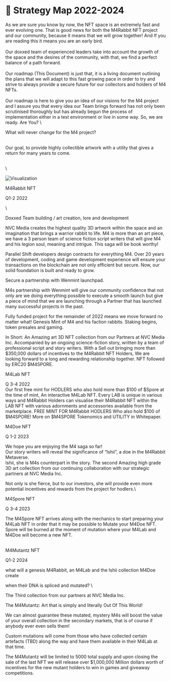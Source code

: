 # 📑 Strategy Map 2022-2024

As we are sure you know by now, the NFT space is an extremely fast and ever evolving one. That is good news for both the M4Rabbit NFT project and our community, because it means that we will grow together!  And If you are reading this it means you are an early bird.\
\
Our doxxed team of experienced leaders take into account the growth of the space and the desires of the community, with that, we find a perfect balance of a path forward.\
\
Our roadmap (This Document) is just that, it is a living document outlining the plans that we will adapt to this fast growing pace in order to try and strive to always provide a secure future for our collectors and holders of M4 NFTs.\
\
Our roadmap is here to give you an idea of our visions for the M4 project and I assure you that every idea our Team brings forward has not only been scrutinised thoroughly but has already begun the process of implementation either in a test environment or live in some way. So, we are ready.  Are You? \


What will never change for the M4 project?&#x20;

\
Our goal, to provide highly collectible artwork with a utility that gives a return for many years to come.&#x20;

\
\


![Visualization](../.gitbook/assets/strat\_roadmap.png)



M4Rabbit NFT

Q1-2 2022

\


Doxxed Team building / art creation, lore and development

NVC Media creates the highest quality 3D artwork within the space and an imagination that brings a warrior rabbit to life. M4 is more than an art piece, we have a 3 person team of science fiction script writers that will give M4 and his legion soul, meaning and intrigue. This saga will be book worthy!&#x20;

Parallel Shift developers design contracts for everything M4. Over 20 years of development, coding and game development experience will ensure your transactions on the blockchain are not only efficient but secure. Now, our solid foundation is built and ready to grow.



Secure a partnership with Wenmint launchpad.&#x20;

M4s partnership with Wenmint will give our community confidence that not only are we doing everything possible to execute a smooth launch but give a piece of mind that we are launching through a Partner that has launched many successful projects in the past.

Fully funded project for the remainder of 2022 means we move forward no matter what! Genesis Mint of M4 and his faction rabbits. Staking begins, token presales and gaming.&#x20;

In Short: An Amazing art 3D NFT collection from our Partners at NVC Media Inc.  Accompanied by an ongoing science-fiction story, written by a team of professional script and story writers.  With a Sell out bringing more than $350,000 dollars of incentives to the M4Rabbit NFT Holders, We are looking forward to a long and rewarding relationship together. NFT followed by ERC20 $M4SPORE.



M4Lab NFT

Q 3-4 2022\
Our first free mint for HODLERS who also hold more than $100 of $Spore at the time of mint, An interactive M4Lab NFT.  Every LAB is unique in various ways and M4Rabbit Holders can visualise their M4Rabbit NFT within the LAB NFT with various adornments and accessories available from the marketplace.  FREE MINT FOR M4Rabbit HODLERS Who also hold $100 of $M4SPORE!  More on $M4SPORE Tokenomics and UTILITY in Whitepaper.



M4Doe NFT

Q 1-2 2023

We hope you are enjoying the M4 saga so far!\
Our story writers will reveal the significance of “Ishii”, a doe in the M4Rabbit Metaverse. \
Ishii, she is M4s counterpart in the story. The second Amazing high grade 3D art collection from our continuing collaboration with our strategic partners at NVC Media Inc.&#x20;

Not only is she fierce, but to our investors, she will provide even more potential incentives and rewards from the project for hodlers.\


M4Spore NFT

Q 3-4 2023

The M4Spore NFT arrives along with the mechanics to start preparing your M4Lab NFT in order that it may be possible to Mutate your M4Doe NFT. Spore will be burned at the moment of mutation where your M4Lab and M4Doe will become a new NFT.

\
M4Mutantz NFT

Q1-2 2024

what will a genesis M4Rabbit, an M4Lab and the Ishii collection M4Doe create&#x20;

when their DNA is spliced and mutated? \


The Third collection from our partners at NVC Media Inc. &#x20;

The M4Mutantz: Art that is simply and literally Out Of This World! &#x20;

We can almost guarantee these mutated, mystery M4s will boost the value of your overall collection in the secondary markets, that is of course if anybody ever even sells them! &#x20;

Custom mutations will come from those who have collected certain artefacts (TBD) along the way and have them available in their M4Lab at that time. &#x20;

The M4Mutantz will be limited to 5000 total supply and upon closing the sale of the last NFT we will release over $1,000,000 Million dollars worth of incentives for the new mutant holders to win in games and giveaway competitions.
